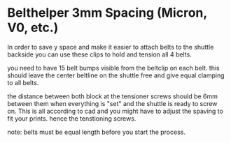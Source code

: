 # Belthelper 3mm Spacing (Micron, V0, etc.)
In order to save y space and make it easier to attach belts to the shuttle backside you can use these clips to hold and tension all 4 belts.

you need to have 15 belt bumps visible from the beltclip on each belt. this should leave the center beltline on the shuttle free and give equal clamping to all belts.

the distance between both block at the tensioner screws should be 6mm between them when everything is "set" and the shuttle is ready to screw on. This is all according to cad and you might have to adjust the spaving to fit your prints. hence the tenstioning screws.

note: belts must be equal length before you start the process.